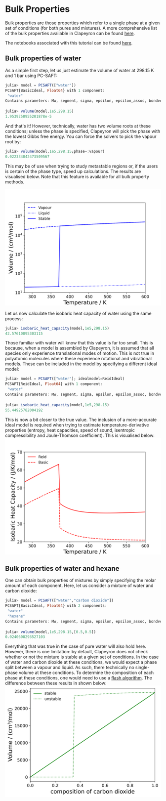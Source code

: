 # Bulk Properties

Bulk properties are those properties which refer to a single phase at a given set of conditions (for both pures and mixtures). A more comprehensive list of the bulk properties available in Clapeyron can be found [here](../properties/bulk.md).

The notebooks associated with this tutorial can be found [here](../../../examples/bulk_properties.ipynb).

## Bulk properties of water

As a simple first step, let us just estimate the volume of water at 298.15 K and 1 bar using PC-SAFT:

```julia
julia> model = PCSAFT(["water"])
PCSAFT{BasicIdeal, Float64} with 1 component:
 "water"
Contains parameters: Mw, segment, sigma, epsilon, epsilon_assoc, bondvol

julia> volume(model,1e5,298.15)
1.9539250955201878e-5
```

And that's it! However, technically, water has two volume roots at these conditions; unless the phase is specified, Clapeyron will pick the phase with the lowest Gibbs free energy. You can force the solvers to pick the vapour root by:

```julia
julia> volume(model,1e5,298.15;phase=:vapour)
0.022334042473509567
```

This may be of use when trying to study metastable regions or, if the users is certain of the phase type, speed up calculations. The results are visualised below. Note that this feature is available for all bulk property methods.

![water_vol](../assets/volume_water.svg)

Let us now calculate the isobaric heat capacity of water using the same process:

```julia
julia> isobaric_heat_capacity(model,1e5,298.15)
42.57610895303115
```

Those familiar with water will know that this value is far too small. This is because, when a model is assembled by Clapeyron, it is assumed that all species only experience translational modes of motion. This is not true in polyatomic molecules where these experience rotational and vibrational models. These can be included in the model by specifying a different ideal model:

```julia
julia> model = PCSAFT(["water"]; idealmodel=ReidIdeal)
PCSAFT{ReidIdeal, Float64} with 1 component:
 "water"
Contains parameters: Mw, segment, sigma, epsilon, epsilon_assoc, bondvol

julia> isobaric_heat_capacity(model,1e5,298.15)
55.44925782004192
```

This is now a bit closer to the true value. The inclusion of a more-accurate ideal model is required when trying to estimate temperature-derivative properties (entropy, heat capacities, speed of sound, isentropic compressibility and Joule-Thomson coefficient). This is visualised below:
![water_cp](../assets/cp_water.svg)

## Bulk properties of water and hexane

One can obtain bulk properties of mixtures by simply specifying the molar amount of each component. Here, let us consider a mixture of water and carbon dioxide:

```julia
julia> model = PCSAFT(["water","carbon dioxide"])
PCSAFT{BasicIdeal, Float64} with 2 components:
 "water"
 "hexane"
Contains parameters: Mw, segment, sigma, epsilon, epsilon_assoc, bondvol

julia> volume(model,1e5,298.15,[0.5,0.5])
0.0240608293527103
```

Everything that was true in the case of pure water will also hold here. However, there is one limitation: by default, Clapeyron does not check whether or not the mixture is stable at a given set of conditions. In the case of water and carbon dioxide at these conditions, we would expect a phase split between a vapour and liquid. As such, there technically no single-phase volume at these conditions. To determine the composition of each phase at these conditions, one would need to use a [flash algorithm](./tp_flash.md). The difference between these results in shown below:
![water_co2_vol](../assets/water_co2_volume.svg)
